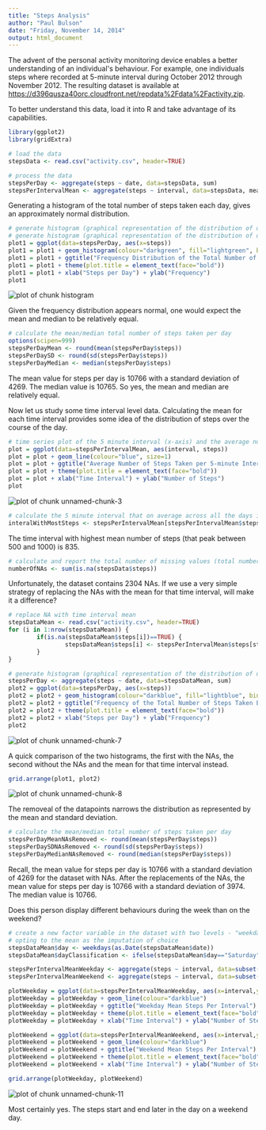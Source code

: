 ```yaml
---
title: "Steps Analysis"
author: "Paul Bulson"
date: "Friday, November 14, 2014"
output: html_document
---
```


The advent of the personal activity monitoring device enables a better understanding of an individual's behaviour. For example, one individuals steps where recorded at 5-minute interval during October 2012 through November 2012. The resulting dataset is available at <https://d396qusza40orc.cloudfront.net/repdata%2Fdata%2Factivity.zip>.

To better understand this data, load it into R and take advantage of its capabilities.


```r
library(ggplot2)
library(gridExtra)

# load the data
stepsData <- read.csv("activity.csv", header=TRUE)

# process the data
stepsPerDay <- aggregate(steps ~ date, data=stepsData, sum)
stepsPerIntervalMean <- aggregate(steps ~ interval, data=stepsData, mean)
```

Generating a histogram of the total number of steps taken each day, gives an approximately normal distribution.


```r
# generate histogram (graphical representation of the distribution of data) of the total number of steps taken each day
# generate histogram (graphical representation of the distribution of data) of the total number of steps taken each day
plot1 = ggplot(data=stepsPerDay, aes(x=steps)) 
plot1 = plot1 + geom_histogram(colour="darkgreen", fill="lightgreen", binwidth=2000)
plot1 = plot1 + ggtitle("Frequency Distribution of the Total Number of Steps Taken Daily")
plot1 = plot1 + theme(plot.title = element_text(face="bold"))
plot1 = plot1 + xlab("Steps per Day") + ylab("Frequency")
plot1
```

![plot of chunk histogram](figure/histogram-1.png) 

Given the frequency distribution appears normal, one would expect the mean and median to be relatively equal.


```r
# calculate the mean/median total number of steps taken per day
options(scipen=999)
stepsPerDayMean <- round(mean(stepsPerDay$steps))
stepsPerDaySD <- round(sd(stepsPerDay$steps))
stepsPerDayMedian <- median(stepsPerDay$steps)
```

The mean value for steps per day is 10766 with a standard deviation of 4269. The median value is 10765. So yes, the mean and median are relatively equal.

Now let us study some time interval level data. Calculating the mean for each time interval provides some idea of the distribution of steps over the course of the day.


```r
# time series plot of the 5 minute interval (x-axis) and the average number of steps taken, averages across all days (y-axis)
plot = ggplot(data=stepsPerIntervalMean, aes(interval, steps)) 
plot = plot + geom_line(colour="blue", size=1) 
plot = plot + ggtitle("Average Number of Steps Taken per 5-minute Interval")
plot = plot + theme(plot.title = element_text(face="bold"))
plot = plot + xlab("Time Interval") + ylab("Number of Steps")
plot
```

![plot of chunk unnamed-chunk-3](figure/unnamed-chunk-3-1.png) 


```r
# calculate the 5 minute interval that on average across all the days in the dataset contains the maximum number of steps
interalWithMostSteps <- stepsPerIntervalMean[stepsPerIntervalMean$steps==max(stepsPerIntervalMean$steps),"interval"]
```

The time interval with highest mean number of steps (that peak between 500 and 1000) is 835. 


```r
# calculate and report the total number of missing values (total number of rows with NA)
numberOfNAs <- sum(is.na(stepsData$steps))
```

Unfortunately, the dataset contains 2304 NAs. If we use a very simple strategy of replacing the NAs with the mean for that time interval, will make it a difference?


```r
# replace NA with time interval mean
stepsDataMean <- read.csv("activity.csv", header=TRUE)
for (i in 1:nrow(stepsDataMean)) {
        if(is.na(stepsDataMean$steps[i])==TRUE) {
                stepsDataMean$steps[i] <- stepsPerIntervalMean$steps[stepsPerIntervalMean$interval == stepsDataMean$interval[i]]
        }
}
```



```r
# generate histogram (graphical representation of the distribution of data) of the total number of steps taken each day
stepsPerDay <- aggregate(steps ~ date, data=stepsDataMean, sum)
plot2 = ggplot(data=stepsPerDay, aes(x=steps)) 
plot2 = plot2 + geom_histogram(colour="darkblue", fill="lightblue", binwidth=2000)
plot2 = plot2 + ggtitle("Frequency of the Total Number of Steps Taken Each Day \n(Replacing NA with interval mean)")
plot2 = plot2 + theme(plot.title = element_text(face="bold"))
plot2 = plot2 + xlab("Steps per Day") + ylab("Frequency")
plot2
```

![plot of chunk unnamed-chunk-7](figure/unnamed-chunk-7-1.png) 


A quick comparison of the two histograms, the first with the NAs, the second without the NAs and the mean for that time interval instead.


```r
grid.arrange(plot1, plot2)
```

![plot of chunk unnamed-chunk-8](figure/unnamed-chunk-8-1.png) 

The removeal of the datapoints narrows the distribution as represented by the mean and standard deviation.


```r
# calculate the mean/median total number of steps taken per day
stepsPerDayMeanNAsRemoved <- round(mean(stepsPerDay$steps))
stepsPerDaySDNAsRemoved <- round(sd(stepsPerDay$steps))
stepsPerDayMedianNAsRemoved <- round(median(stepsPerDay$steps))
```

Recall, the mean value for steps per day is 10766 with a standard deviation of 4269 for the dataset with NAs. After the replacements of the NAs, the mean value for steps per day is 10766 with a standard deviation of 3974. The median value is 10766.

Does this person display different behaviours during the week than on the weekend? 


```r
# create a new factor variable in the dataset with two levels - "weekday" and "weekend" indicating whether a given data is a weekday or weekend day
# opting to the mean as the imputation of choice
stepsDataMean$day <- weekdays(as.Date(stepsDataMean$date))
stepsDataMean$dayClassification <- ifelse(stepsDataMean$day=="Saturday" | stepsDataMean$day=="Sunday", "weekend", "weekday")

stepsPerIntervalMeanWeekday <- aggregate(steps ~ interval, data=subset(stepsDataMean,dayClassification=="weekday"), mean)
stepsPerIntervalMeanWeekend <- aggregate(steps ~ interval, data=subset(stepsDataMean,dayClassification=="weekend"), mean)
```



```r
plotWeekday = ggplot(data=stepsPerIntervalMeanWeekday, aes(x=interval,y=steps)) 
plotWeekday = plotWeekday + geom_line(colour="darkblue")
plotWeekday = plotWeekday + ggtitle("Weekday Mean Steps Per Interval")
plotWeekday = plotWeekday + theme(plot.title = element_text(face="bold"))
plotWeekday = plotWeekday + xlab("Time Interval") + ylab("Number of Steps")

plotWeekend = ggplot(data=stepsPerIntervalMeanWeekend, aes(x=interval,y=steps)) 
plotWeekend = plotWeekend + geom_line(colour="darkblue")
plotWeekend = plotWeekend + ggtitle("Weekend Mean Steps Per Interval")
plotWeekend = plotWeekend + theme(plot.title = element_text(face="bold"))
plotWeekend = plotWeekend + xlab("Time Interval") + ylab("Number of Steps")

grid.arrange(plotWeekday, plotWeekend)
```

![plot of chunk unnamed-chunk-11](figure/unnamed-chunk-11-1.png) 

Most certainly yes. The steps start and end later in the day on a weekend day. 
